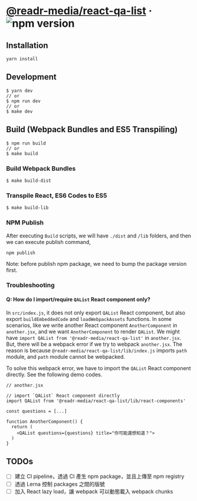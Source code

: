 # [@readr-media/react-qa-list](https://www.npmjs.com/package/@readr-media/react-qa-list) &middot; ![npm version](https://img.shields.io/npm/v/@readr-media/react-qa-list.svg?style=flat)

## Installation
`yarn install`

## Development
```
$ yarn dev
// or
$ npm run dev
// or
$ make dev
```

## Build (Webpack Bundles and ES5 Transpiling)
```
$ npm run build
// or
$ make build
```

### Build Webpack Bundles
```
$ make build-dist
```

### Transpile React, ES6 Codes to ES5
```
$ make build-lib
```

### NPM Publish
After executing `Build` scripts, we will have `./dist` and `/lib` folders,
and then we can execute publish command,
```
npm publish
```

Note: before publish npm package, we need to bump the package version first.

### Troubleshooting
#### Q: How do I import/require `QAList` React component only?
In `src/index.js`, it does not only export `QAList` React component, but also export `buildEmbeddedCode` and `loadWebpackAssets` functions.
In some scenarios, like we write another React component `AnotherComponent` in `another.jsx`, and we want `AnotherComponent` to render `QAList`.
We might have `import QAList from '@readr-media/react-qa-list'` in `another.jsx`.
But, there will be a webpack error if we try to webpack `another.jsx`. The reason is because `@readr-media/react-qa-list/lib/index.js` imports `path` module, and `path` module cannot be webpacked.

To solve this webpack error, we have to import the `QAList` React component directly. See the following demo codes.
```
// another.jsx

// import `QAList` React component directly
import QAList from '@readr-media/react-qa-list/lib/react-components'

const questions = [...]

function AnotherComponent() {
  return (
    <QAList questions={questions} title="你可能還想知道？">
  )
}
```


## TODOs
- [ ] 建立 CI pipeline，透過 CI 產生 npm package，並且上傳至 npm registry
- [ ] 透過 Lerna 控制 packages 之間的版號
- [ ] 加入 React lazy load，讓 webpack 可以動態載入 webpack chunks
